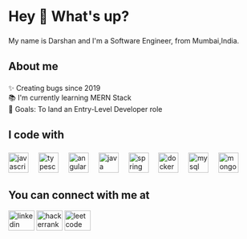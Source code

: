 <h1 align="left">Hey 👋 What's up?</h1>

###

<p align="left">My name is Darshan and I'm a Software Engineer, from Mumbai,India.</p>

###

<h2 align="left">About me</h2>

###

<p align="left">✨ Creating bugs since 2019<br>📚 I'm currently learning MERN Stack<br>🎯 Goals: To land an Entry-Level Developer role <br></p>

###

<h2 align="left">I code with</h2>

###

<div align="left">
  <img src="https://cdn.jsdelivr.net/gh/devicons/devicon/icons/javascript/javascript-original.svg" height="40" alt="javascript logo"  />
  <img width="12" />
  <img src="https://cdn.jsdelivr.net/gh/devicons/devicon/icons/typescript/typescript-original.svg" height="40" alt="typescript logo"  />
  <img width="12" />
  <img src="https://cdn.jsdelivr.net/gh/devicons/devicon/icons/angularjs/angularjs-plain.svg" height="40" alt="angular logo"  />
  <img width="12" />
  <img src="https://cdn.jsdelivr.net/npm/programming-languages-logos@0.0.3/src/java/java.svg" height="40" alt="java logo"  />
  <img width="12" />
  <img src="https://cdn.jsdelivr.net/gh/devicons/devicon/icons/spring/spring-original-wordmark.svg" height="40" alt="spring logo"  />
  <img width="12" />
  <img src="https://cdn.jsdelivr.net/gh/devicons/devicon/icons/docker/docker-original-wordmark.svg" height="40" alt="docker logo"  />
  <img width="12" />
  <img src="https://cdn.jsdelivr.net/gh/devicons/devicon/icons/mysql/mysql-original-wordmark.svg" height="40" alt="mysql logo"  />
  <img width="12" />
  <img src="https://cdn.jsdelivr.net/gh/devicons/devicon/icons/mongodb/mongodb-original-wordmark.svg" height="40" alt="mongo logo"  />
</div>

###
<h2>You can connect with me at</h2>

<div align="left">
  <a href="https://www.linkedin.com/in/darshan-panchal-7784a122a/" target="_blank">
  <img src="https://raw.githubusercontent.com/maurodesouza/profile-readme-generator/master/src/assets/icons/social/linkedin/default.svg" width="52" height="40" alt="linkedin logo"  /><a/>
    <a href="https://www.hackerrank.com/darshan02?hr_r=1" target="_blank">
  <img src="https://raw.githubusercontent.com/maurodesouza/profile-readme-generator/master/src/assets/icons/social/hackerrank/default.svg" width="52" height="40" alt="hackerrank logo"  /></a>
    <a href="https://leetcode.com/panchaldar/" target="_blank">
  <img src="https://www.svgrepo.com/show/306328/leetcode.svg" width="52" height="40" alt="leetcode logo"  /></a>
</div>

###
